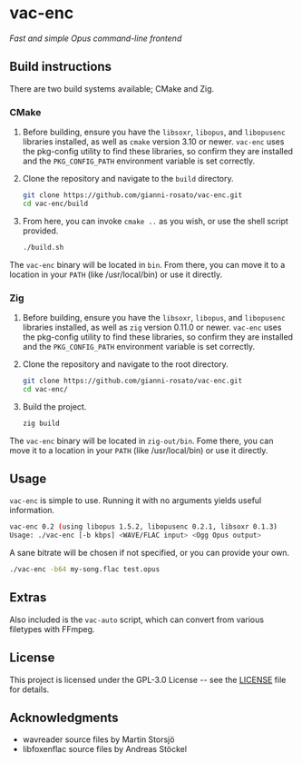 # vac-enc

_Fast and simple Opus command-line frontend_

## Build instructions

There are two build systems available; CMake and Zig.

### CMake

1. Before building, ensure you have the `libsoxr`, `libopus`, and `libopusenc` libraries installed, as well as `cmake` version 3.10 or newer. `vac-enc` uses the pkg-config utility to find these libraries, so confirm they are installed and the `PKG_CONFIG_PATH` environment variable is set correctly.

2. Clone the repository and navigate to the `build` directory.

    ```bash
    git clone https://github.com/gianni-rosato/vac-enc.git
    cd vac-enc/build
    ```

3. From here, you can invoke `cmake ..` as you wish, or use the shell script provided.

    ```bash
    ./build.sh
    ```

The `vac-enc` binary will be located in `bin`. From there, you can move it to a location in your `PATH` (like /usr/local/bin) or use it directly.

### Zig

1. Before building, ensure you have the `libsoxr`, `libopus`, and `libopusenc` libraries installed, as well as `zig` version 0.11.0 or newer. `vac-enc` uses the pkg-config utility to find these libraries, so confirm they are installed and the `PKG_CONFIG_PATH` environment variable is set correctly.

2. Clone the repository and navigate to the root directory.

    ```bash
    git clone https://github.com/gianni-rosato/vac-enc.git
    cd vac-enc/
    ```

3. Build the project.

    ```bash
    zig build
    ```

The `vac-enc` binary will be located in `zig-out/bin`. Fome there, you can move it to a location in your `PATH` (like /usr/local/bin) or use it directly.

## Usage

`vac-enc` is simple to use. Running it with no arguments yields useful information.

```bash
vac-enc 0.2 (using libopus 1.5.2, libopusenc 0.2.1, libsoxr 0.1.3)
Usage: ./vac-enc [-b kbps] <WAVE/FLAC input> <Ogg Opus output>
```

A sane bitrate will be chosen if not specified, or you can provide your own.

```bash
./vac-enc -b64 my-song.flac test.opus
```

## Extras

Also included is the `vac-auto` script, which can convert from various filetypes with FFmpeg.

## License

This project is licensed under the GPL-3.0 License -- see the [LICENSE](LICENSE) file for details.

## Acknowledgments

-   wavreader source files by Martin Storsjö
-   libfoxenflac source files by Andreas Stöckel 

